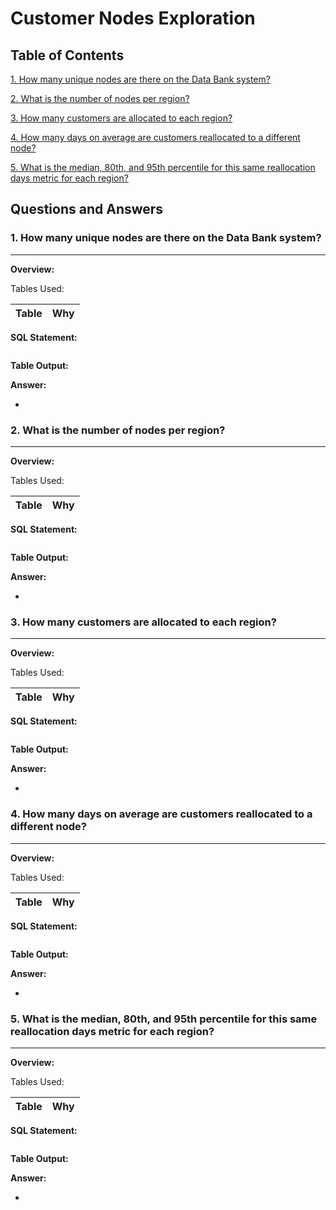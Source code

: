 # Customer Nodes Exploration
## Table of Contents

[1. How many unique nodes are there on the Data Bank system?](#1-how-many-unique-nodes-are-there-on-the-data-bank-system)

[2. What is the number of nodes per region?](#2-what-is-the-number-of-nodes-per-region)

[3. How many customers are allocated to each region?](#3-how-many-customers-are-allocated-to-each-region)

[4. How many days on average are customers reallocated to a different node?](#4-how-many-days-on-average-are-customers-reallocated-to-a-different-node)

[5. What is the median, 80th, and 95th percentile for this same reallocation days metric for each region?](#5-what-is-the-median-80th-and-95th-percentile-for-this-same-reallocation-days-metric-for-each-region)

## Questions and Answers
### 1. How many unique nodes are there on the Data Bank system?
___________________________________________________________________________________________________________________________
**Overview:**

Tables Used:

| Table | Why |
| ----- | --- |

**SQL Statement:**
	
```sql	

```

**Table Output:**

**Answer:**

-

### 2. What is the number of nodes per region?
___________________________________________________________________________________________________________________________
**Overview:**

Tables Used:

| Table | Why |
| ----- | --- |

**SQL Statement:**
	
```sql	

```

**Table Output:**

**Answer:**

-

### 3. How many customers are allocated to each region?
___________________________________________________________________________________________________________________________
**Overview:**

Tables Used:

| Table | Why |
| ----- | --- |

**SQL Statement:**
	
```sql	

```

**Table Output:**

**Answer:**

-

### 4. How many days on average are customers reallocated to a different node?
___________________________________________________________________________________________________________________________
**Overview:**

Tables Used:

| Table | Why |
| ----- | --- |

**SQL Statement:**
	
```sql	

```

**Table Output:**

**Answer:**

-

### 5. What is the median, 80th, and 95th percentile for this same reallocation days metric for each region?
___________________________________________________________________________________________________________________________
**Overview:**

Tables Used:

| Table | Why |
| ----- | --- |

**SQL Statement:**
	
```sql	

```

**Table Output:**

**Answer:**

-